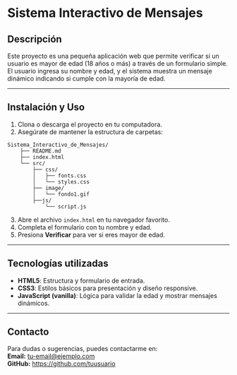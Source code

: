 # Sistema Interactivo de Mensajes

## Descripción

Este proyecto es una pequeña aplicación web que permite verificar si un usuario es mayor de edad (18 años o más) a través de un formulario simple. El usuario ingresa su nombre y edad, y el sistema muestra un mensaje dinámico indicando si cumple con la mayoría de edad.

---

## Instalación y Uso

1. Clona o descarga el proyecto en tu computadora.
2. Asegúrate de mantener la estructura de carpetas:
```
Sistema_Interactivo_de_Mensajes/
    ├── README.md   
    ├── index.html       
    └── src/
        ├── css/
        │   ├── fonts.css
        │   └── styles.css
        ├── image/
        │   └── fondo1.gif
        ├──js/
            └── script.js
```

3. Abre el archivo `index.html` en tu navegador favorito.
4. Completa el formulario con tu nombre y edad.
5. Presiona **Verificar** para ver si eres mayor de edad.

---

## Tecnologías utilizadas

- **HTML5**: Estructura y formulario de entrada.
- **CSS3**: Estilos básicos para presentación y diseño responsive.
- **JavaScript (vanilla)**: Lógica para validar la edad y mostrar mensajes dinámicos.

---

## Contacto

Para dudas o sugerencias, puedes contactarme en:  
**Email:** tu-email@ejemplo.com  
**GitHub:** https://github.com/tuusuario
